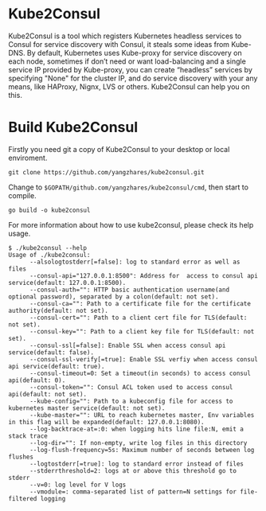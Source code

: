 # Kube2Consul
Kube2Consul is a tool which registers Kubernetes headless services to Consul for service discovery with Consul, it steals some ideas from Kube-DNS. By default, Kubernetes uses Kube-proxy for service discovery on each node, sometimes if don’t need or want load-balancing and a single service IP provided by Kube-proxy, you can create “headless” services by specifying "None" for the cluster IP, and do service discovery with your any means, like HAProxy, Nignx, LVS or others. Kube2Consul can help you on this.

# Build Kube2Consul
Firstly you need git a copy of Kube2Consul to your desktop or local enviroment.

```
git clone https://github.com/yangzhares/kube2consul.git
```

Change to `$GOPATH/github.com/yangzhares/kube2consul/cmd`, then start to compile.

```
go build -o kube2consul
```
For more information about how to use kube2consul, please check its help usage.
```
$ ./kube2consul --help
Usage of ./kube2consul:
      --alsologtostderr[=false]: log to standard error as well as files
      --consul-api="127.0.0.1:8500": Address for  access to consul api service(default: 127.0.0.1:8500).
      --consul-auth="": HTTP basic authentication username(and optional password), separated by a colon(default: not set).
      --consul-ca="": Path to a certificate file for the certificate authority(default: not set).
      --consul-cert="": Path to a client cert file for TLS(default: not set).
      --consul-key="": Path to a client key file for TLS(default: not set).
      --consul-ssl[=false]: Enable SSL when access consul api service(default: false).
      --consul-ssl-verify[=true]: Enable SSL verfiy when access consul api service(default: true).
      --consul-timeout=0: Set a timeout(in seconds) to access consul api(default: 0).
      --consul-token="": Consul ACL token used to access consul api(default: not set).
      --kube-config="": Path to a kubeconfig file for access to kubernetes master service(default: not set).
      --kube-master="": URL to reach kubernetes master, Env variables in this flag will be expanded(default: 127.0.0.1:8080).
      --log-backtrace-at=:0: when logging hits line file:N, emit a stack trace
      --log-dir="": If non-empty, write log files in this directory
      --log-flush-frequency=5s: Maximum number of seconds between log flushes
      --logtostderr[=true]: log to standard error instead of files
      --stderrthreshold=2: logs at or above this threshold go to stderr
      --v=0: log level for V logs
      --vmodule=: comma-separated list of pattern=N settings for file-filtered logging
```
